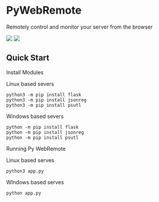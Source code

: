 # PyWebRemote
Remotely control and monitor your server from the browser

![](https://github.com/awesomelewis2007/PyWebRemote/blob/main/Documentation/login.png)
![](https://github.com/awesomelewis2007/PyWebRemote/blob/main/Documentation/admin.png)

## Quick Start
Install Modules

Linux based severs
```
python3 -m pip install flask
python3 -m pip install jsonreg
python3 -m pip install psutl
```

Windows based severs
```
python -m pip install flask
python -m pip install jsonreg
python -m pip install psutl
```
Running Py WebRemote

Linux based serves
```
python3 app.py
```
WIndows based serves
```
python app.py
```
